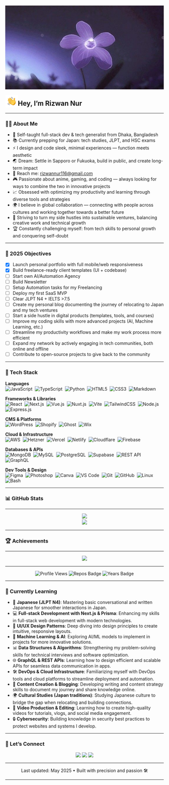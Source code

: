 <!-- Banner -->
<p align="center">
  <img src="./assets/flower.jpeg" alt="Rizwan Nur Banner" />
</p>

<!-- Wave Gif & Intro -->
<p><img src="https://raw.githubusercontent.com/AVS1508/AVS1508/master/assets/Hand%20Wave.gif" width="40" align="left" /> <h2>Hey, I’m Rizwan Nur</h2></p>

---

### 👨‍💻 About Me

- 🧠 Self-taught full-stack dev & tech generalist from Dhaka, Bangladesh  
- 📚 Currently prepping for Japan: tech studies, JLPT, and HSC exams  
- ⚡ I design and code sleek, minimal experiences — function meets aesthetic  
- 🌏 Dream: Settle in Sapporo or Fukuoka, build in public, and create long-term impact  
- 💬 Reach me: [rizwannur116@gmail.com](mailto:rizwannur116@gmail.com)  
- 🎮 Passionate about anime, gaming, and coding — always looking for ways to combine the two in innovative projects  
- 📈 Obsessed with optimizing my productivity and learning through diverse tools and strategies  
- 🌍 I believe in global collaboration — connecting with people across cultures and working together towards a better future  
- 🚀 Striving to turn my side hustles into sustainable ventures, balancing creative work and technical growth  
- 🏆 Constantly challenging myself: from tech skills to personal growth and conquering self-doubt  

---

### 🎯 2025 Objectives

- [x] Launch personal portfolio with full mobile/web responsiveness  
- [x] Build freelance-ready client templates (UI + codebase)  
- [ ] Start own AI/Automation Agency  
- [ ] Build Newsletter  
- [ ] Setup Automation tasks for my Freelancing  
- [ ] Deploy my first SaaS MVP  
- [ ] Clear JLPT N4 + IELTS >7.5  
- [ ] Create my personal blog documenting the journey of relocating to Japan and my tech ventures  
- [ ] Start a side hustle in digital products (templates, tools, and courses)  
- [ ] Improve my coding skills with more advanced projects (AI, Machine Learning, etc.)  
- [ ] Streamline my productivity workflows and make my work process more efficient  
- [ ] Expand my network by actively engaging in tech communities, both online and offline  
- [ ] Contribute to open-source projects to give back to the community  

---

### 🧪 Tech Stack

**Languages**  
![JavaScript](https://img.shields.io/badge/-JavaScript-05122A?style=flat&logo=javascript)&nbsp;
![TypeScript](https://img.shields.io/badge/-TypeScript-05122A?style=flat&logo=typescript)&nbsp;
![Python](https://img.shields.io/badge/-Python-05122A?style=flat&logo=python)&nbsp;
![HTML5](https://img.shields.io/badge/-HTML5-05122A?style=flat&logo=html5)&nbsp;
![CSS3](https://img.shields.io/badge/-CSS3-05122A?style=flat&logo=css3)&nbsp;
![Markdown](https://img.shields.io/badge/-Markdown-05122A?style=flat&logo=markdown)&nbsp;

**Frameworks & Libraries**  
![React](https://img.shields.io/badge/-React-05122A?style=flat&logo=react)&nbsp;
![Next.js](https://img.shields.io/badge/-Next.js-05122A?style=flat&logo=next.js)&nbsp;
![Vue.js](https://img.shields.io/badge/-Vue.js-05122A?style=flat&logo=vue.js)&nbsp;
![Nuxt.js](https://img.shields.io/badge/-Nuxt.js-05122A?style=flat&logo=nuxt.js)&nbsp;
![Vite](https://img.shields.io/badge/-Vite-05122A?style=flat&logo=vite)&nbsp;
![TailwindCSS](https://img.shields.io/badge/-TailwindCSS-05122A?style=flat&logo=tailwind-css)&nbsp;
![Node.js](https://img.shields.io/badge/-Node.js-05122A?style=flat&logo=node.js)&nbsp;
![Express.js](https://img.shields.io/badge/-Express.js-05122A?style=flat&logo=express)&nbsp;

**CMS & Platforms**  
![WordPress](https://img.shields.io/badge/-WordPress-05122A?style=flat&logo=wordpress)&nbsp;
![Shopify](https://img.shields.io/badge/-Shopify-05122A?style=flat&logo=shopify)&nbsp;
![Ghost](https://img.shields.io/badge/-Ghost-05122A?style=flat&logo=ghost)&nbsp;
![Wix](https://img.shields.io/badge/-Wix-05122A?style=flat&logo=wix)&nbsp;

**Cloud & Infrastructure**  
![AWS](https://img.shields.io/badge/-AWS-05122A?style=flat&logo=amazon-aws)&nbsp;
![Hetzner](https://img.shields.io/badge/-Hetzner-05122A?style=flat&logo=hetzner)&nbsp;
![Vercel](https://img.shields.io/badge/-Vercel-05122A?style=flat&logo=vercel)&nbsp;
![Netlify](https://img.shields.io/badge/-Netlify-05122A?style=flat&logo=netlify)&nbsp;
![Cloudflare](https://img.shields.io/badge/-Cloudflare-05122A?style=flat&logo=cloudflare)&nbsp;
![Firebase](https://img.shields.io/badge/-Firebase-05122A?style=flat&logo=firebase)&nbsp;

**Databases & APIs**  
![MongoDB](https://img.shields.io/badge/-MongoDB-05122A?style=flat&logo=mongodb)&nbsp;
![MySQL](https://img.shields.io/badge/-MySQL-05122A?style=flat&logo=mysql)&nbsp;
![PostgreSQL](https://img.shields.io/badge/-PostgreSQL-05122A?style=flat&logo=postgresql)&nbsp;
![Supabase](https://img.shields.io/badge/-Supabase-05122A?style=flat&logo=supabase)&nbsp;
![REST API](https://img.shields.io/badge/-REST-05122A?style=flat&logo=rest)&nbsp;
![GraphQL](https://img.shields.io/badge/-GraphQL-05122A?style=flat&logo=graphql)&nbsp;

**Dev Tools & Design**  
![Figma](https://img.shields.io/badge/-Figma-05122A?style=flat&logo=figma)&nbsp;
![Photoshop](https://img.shields.io/badge/-Photoshop-05122A?style=flat&logo=adobe-photoshop)&nbsp;
![Canva](https://img.shields.io/badge/-Canva-05122A?style=flat&logo=canva)&nbsp;
![VS Code](https://img.shields.io/badge/-VS%20Code-05122A?style=flat&logo=visual-studio-code)&nbsp;
![Git](https://img.shields.io/badge/-Git-05122A?style=flat&logo=git)&nbsp;
![GitHub](https://img.shields.io/badge/-GitHub-05122A?style=flat&logo=github)&nbsp;
![Linux](https://img.shields.io/badge/-Linux-05122A?style=flat&logo=linux)&nbsp;
![Bash](https://img.shields.io/badge/-Bash-05122A?style=flat&logo=gnubash)&nbsp;

---

### 📊 GitHub Stats
---

<div align="center">
  <!-- GitHub Stats -->
  <a href="https://github.com/rizwannur">
    <img src="https://github-readme-stats.vercel.app/api?username=rizwannur&show_icons=true&theme=tokyonight&count_private=true" height="200px" />
  </a>
</div>

<div align="center">
  <!-- Streak Stats -->
  <img src="https://github-readme-streak-stats.herokuapp.com?user=rizwannur&theme=tokyonight&hide_border=true&background=00000000&dates=7A79FF&stroke=7A79FF" height="200px" />
</div>


---

### 🏆 Achievements
---

<div align="center">
  
  <img src="https://github-profile-trophy.vercel.app/?username=rizwannur&theme=tokyonight&margin-w=15&no-frame=true&row=2&column=4" />
  
</div>

---

<div align="center">
  
  ![Profile Views](https://komarev.com/ghpvc/?username=rizwannur&color=7A79FF&style=flat-square)
  ![Repos Badge](https://badges.pufler.dev/repos/rizwannur?color=7A79FF&style=flat-square)
  ![Years Badge](https://badges.pufler.dev/years/rizwannur?color=7A79FF&style=flat-square)
  
</div>

---

### 🌱 Currently Learning

- 📘 **Japanese (JLPT N4)**: Mastering basic conversational and written Japanese for smoother interactions in Japan.
- 💻 **Full-stack Development with Next.js & Prisma**: Enhancing my skills in full-stack web development with modern technologies.
- 🎨 **UI/UX Design Patterns**: Deep diving into design principles to create intuitive, responsive layouts.
- 🧠 **Machine Learning & AI**: Exploring AI/ML models to implement in projects for more innovative solutions.
- 📊 **Data Structures & Algorithms**: Strengthening my problem-solving skills for technical interviews and software optimization.
- 🌐 **GraphQL & REST APIs**: Learning how to design efficient and scalable APIs for seamless data communication in apps.
- 🛠️ **DevOps & Cloud Infrastructure**: Familiarizing myself with DevOps tools and cloud platforms to streamline deployment and automation.
- 📝 **Content Creation & Blogging**: Developing writing and content strategy skills to document my journey and share knowledge online.
- 🌍 **Cultural Studies (Japan traditions)**: Studying Japanese culture to bridge the gap when relocating and building connections.
- 🎥 **Video Production & Editing**: Learning how to create high-quality videos for tutorials, vlogs, and social media engagement.
- 🔒 **Cybersecurity**: Building knowledge in security best practices to protect websites and systems I develop.

---

### 🤝 Let’s Connect

<p align="center">
  <a href="https://rizwannur.xyz"><img src="https://img.shields.io/badge/-Portfolio-3423A6?style=flat&logo=Google-Chrome&logoColor=white" /></a>
  <a href="https://linkedin.com/in/rizwannur"><img src="https://img.shields.io/badge/-LinkedIn-0077B5?style=flat&logo=Linkedin&logoColor=white" /></a>
  <a href="mailto:rizwannur116@gmail.com"><img src="https://img.shields.io/badge/-Email-D14836?style=flat&logo=Gmail&logoColor=white" /></a>
</p>

---

<p align="center">Last updated: May 2025 • Built with precision and passion 🛠️</p>

---
